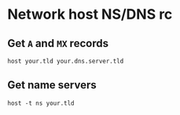 # Network host NS/DNS rc

## Get `A` and `MX` records

    host your.tld your.dns.server.tld

## Get name servers

    host -t ns your.tld
